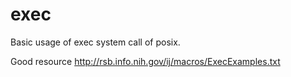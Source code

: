 exec
====

Basic usage of exec system call of posix.

Good resource
http://rsb.info.nih.gov/ij/macros/ExecExamples.txt
